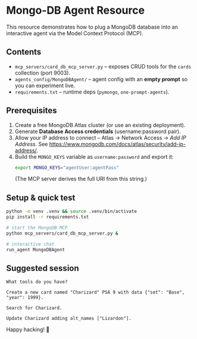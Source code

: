 # Mongo-DB Agent Resource

This resource demonstrates how to plug a MongoDB database into an interactive
agent via the Model Context Protocol (MCP).

Contents
--------
* `mcp_servers/card_db_mcp_server.py` – exposes CRUD tools for the `cards`
  collection (port 9003).
* `agents_config/MongoDBAgent/` – agent config with an **empty prompt** so you
  can experiment live.
* `requirements.txt` – runtime deps (`pymongo`, `one-prompt-agents`).

Prerequisites
-------------
1. Create a free MongoDB Atlas cluster (or use an existing deployment).
2. Generate **Database Access credentials** (username:password pair).
3. Allow your IP address to connect – Atlas → Network Access → *Add IP Address*.
   See <https://www.mongodb.com/docs/atlas/security/add-ip-address/>.
4. Build the `MONGO_KEYS` variable as `username:password` and export it:
   ```bash
   export MONGO_KEYS="agentUser:agentPass"
   ```
   (The MCP server derives the full URI from this string.)

Setup & quick test
------------------
```bash
python -m venv .venv && source .venv/bin/activate
pip install -r requirements.txt

# start the MongoDB MCP
python mcp_servers/card_db_mcp_server.py &

# interactive chat
run_agent MongoDBAgent
```

Suggested session
-----------------
```
What tools do you have?

Create a new card named "Charizard" PSA 9 with data {"set": "Base", "year": 1999}.

Search for Charizard.

Update Charizard adding alt_names ["Lizardon"].
```

Happy hacking! 🎉 